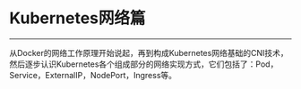 # Kubernetes网络篇

---

从Docker的网络工作原理开始说起，再到构成Kubernetes网络基础的CNI技术，然后逐步认识Kubernetes各个组成部分的网络实现方式，它们包括了：Pod，Service，ExternalIP，NodePort，Ingress等。
